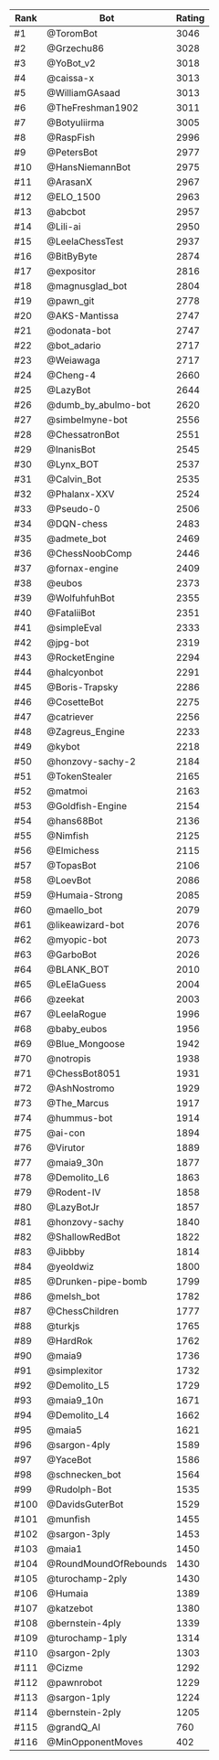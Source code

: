 Rank|Bot|Rating
---|---|---
#1|@ToromBot|3046
#2|@Grzechu86|3028
#3|@YoBot_v2|3018
#4|@caissa-x|3013
#5|@WilliamGAsaad|3013
#6|@TheFreshman1902|3011
#7|@Botyuliirma|3005
#8|@RaspFish|2996
#9|@PetersBot|2977
#10|@HansNiemannBot|2975
#11|@ArasanX|2967
#12|@ELO_1500|2963
#13|@abcbot|2957
#14|@Lili-ai|2950
#15|@LeelaChessTest|2937
#16|@BitByByte|2874
#17|@expositor|2816
#18|@magnusglad_bot|2804
#19|@pawn_git|2778
#20|@AKS-Mantissa|2747
#21|@odonata-bot|2747
#22|@bot_adario|2717
#23|@Weiawaga|2717
#24|@Cheng-4|2660
#25|@LazyBot|2644
#26|@dumb_by_abulmo-bot|2620
#27|@simbelmyne-bot|2556
#28|@ChessatronBot|2551
#29|@InanisBot|2545
#30|@Lynx_BOT|2537
#31|@Calvin_Bot|2535
#32|@Phalanx-XXV|2524
#33|@Pseudo-0|2506
#34|@DQN-chess|2483
#35|@admete_bot|2469
#36|@ChessNoobComp|2446
#37|@fornax-engine|2409
#38|@eubos|2373
#39|@WolfuhfuhBot|2355
#40|@FataliiBot|2351
#41|@simpleEval|2333
#42|@jpg-bot|2319
#43|@RocketEngine|2294
#44|@halcyonbot|2291
#45|@Boris-Trapsky|2286
#46|@CosetteBot|2275
#47|@catriever|2256
#48|@Zagreus_Engine|2233
#49|@kybot|2218
#50|@honzovy-sachy-2|2184
#51|@TokenStealer|2165
#52|@matmoi|2163
#53|@Goldfish-Engine|2154
#54|@hans68Bot|2136
#55|@Nimfish|2125
#56|@Elmichess|2115
#57|@TopasBot|2106
#58|@LoevBot|2086
#59|@Humaia-Strong|2085
#60|@maello_bot|2079
#61|@likeawizard-bot|2076
#62|@myopic-bot|2073
#63|@GarboBot|2026
#64|@BLANK_BOT|2010
#65|@LeElaGuess|2004
#66|@zeekat|2003
#67|@LeelaRogue|1996
#68|@baby_eubos|1956
#69|@Blue_Mongoose|1942
#70|@notropis|1938
#71|@ChessBot8051|1931
#72|@AshNostromo|1929
#73|@The_Marcus|1917
#74|@hummus-bot|1914
#75|@ai-con|1894
#76|@Virutor|1889
#77|@maia9_30n|1877
#78|@Demolito_L6|1863
#79|@Rodent-IV|1858
#80|@LazyBotJr|1857
#81|@honzovy-sachy|1840
#82|@ShallowRedBot|1822
#83|@Jibbby|1814
#84|@yeoldwiz|1800
#85|@Drunken-pipe-bomb|1799
#86|@melsh_bot|1782
#87|@ChessChildren|1777
#88|@turkjs|1765
#89|@HardRok|1762
#90|@maia9|1736
#91|@simplexitor|1732
#92|@Demolito_L5|1729
#93|@maia9_10n|1671
#94|@Demolito_L4|1662
#95|@maia5|1621
#96|@sargon-4ply|1589
#97|@YaceBot|1586
#98|@schnecken_bot|1564
#99|@Rudolph-Bot|1535
#100|@DavidsGuterBot|1529
#101|@munfish|1455
#102|@sargon-3ply|1453
#103|@maia1|1450
#104|@RoundMoundOfRebounds|1430
#105|@turochamp-2ply|1430
#106|@Humaia|1389
#107|@katzebot|1380
#108|@bernstein-4ply|1339
#109|@turochamp-1ply|1314
#110|@sargon-2ply|1303
#111|@Cizme|1292
#112|@pawnrobot|1229
#113|@sargon-1ply|1224
#114|@bernstein-2ply|1205
#115|@grandQ_AI|760
#116|@MinOpponentMoves|402

